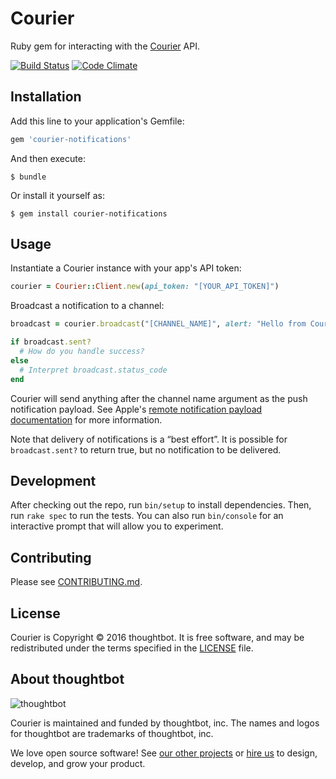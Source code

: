 # Courier 

Ruby gem for interacting with the [Courier] API.

[Courier]: https://courier.thoughtbot.com

[![Build Status](https://circleci.com/gh/thoughtbot/courier-gem.svg?style=shield&circle-token=b09feb2f03dbc8fa7aa16d1977da3771b47c675c)](https://circleci.com/gh/thoughtbot/courier-gem)
[![Code Climate](https://codeclimate.com/repos/572a0503b781dc24b0000564/badges/db6744d185fd35deb8da/gpa.svg)](https://codeclimate.com/repos/572a0503b781dc24b0000564/feed)

## Installation

Add this line to your application's Gemfile:

```ruby
gem 'courier-notifications'
```

And then execute:

    $ bundle

Or install it yourself as:

    $ gem install courier-notifications

## Usage

Instantiate a Courier instance with your app's API token:

```ruby
courier = Courier::Client.new(api_token: "[YOUR_API_TOKEN]")
```

Broadcast a notification to a channel:

```ruby
broadcast = courier.broadcast("[CHANNEL_NAME]", alert: "Hello from Courier", badge: "1")

if broadcast.sent?
  # How do you handle success?
else
  # Interpret broadcast.status_code
end
```

Courier will send anything after the channel name argument as the push notification payload. See Apple's [remote notification payload documentation] for more information.

[remote notification payload documentation]: https://developer.apple.com/library/ios/documentation/NetworkingInternet/Conceptual/RemoteNotificationsPG/Chapters/TheNotificationPayload.html

Note that delivery of notifications is a “best effort”. It is possible for `broadcast.sent?` to return true, but no notification to be delivered.

## Development

After checking out the repo, run `bin/setup` to install dependencies. Then, run `rake spec` to run the tests. You can also run `bin/console` for an interactive prompt that will allow you to experiment.

## Contributing

Please see [CONTRIBUTING.md](/CONTRIBUTING.md).

## License

Courier is Copyright © 2016 thoughtbot. It is free software, and may be redistributed under the terms specified in the [LICENSE](/LICENSE) file.

## About thoughtbot

![thoughtbot](https://thoughtbot.com/logo.png)

Courier is maintained and funded by thoughtbot, inc.
The names and logos for thoughtbot are trademarks of thoughtbot, inc.

We love open source software! See [our other projects][community] or [hire us][hire] to design, develop, and grow your product.

[community]: https://thoughtbot.com/community?utm_source=github
[hire]: https://thoughtbot.com?utm_source=github
